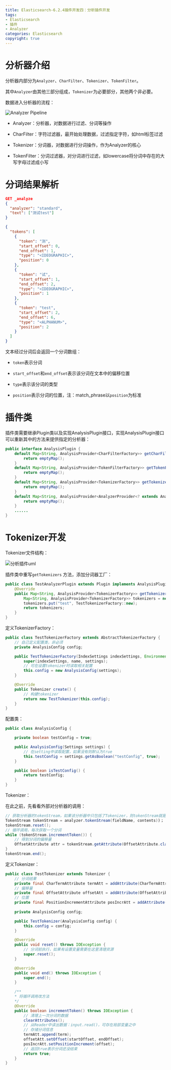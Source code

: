 ```yaml
---
title: Elasticsearch-6.2.4插件开发四：分析插件开发
tags: 
- Elasticsearch
- 插件
- Analyzer
categories: Elasticsearch
copyright: true
---
```


# 分析器介绍

分析器内部分为`Analyzer`、`CharFilter`、`Tokenizer`、`TokenFilter`。

<!-- more-->

其中`Analyzer`由其他三部分组成，`Tokenizer`为必要部分，其他两个非必要。

数据进入分析器的流程：

![Analyzer Pipeline](https://wziyang.github.io/images/插件/Signatures.svg)

- Analyzer：分析器，对数据进行过滤、分词等操作

- CharFilter：字符过滤器，最开始处理数据，过滤指定字符，如html标签过滤

- Tokenizer：分词器，对数据进行分词操作，作为Analyzer的核心

- TokenFilter：分词过滤器，对分词进行过滤，如lowercase将分词中存在的大写字母过滤成小写


# 分词结果解析

```json
GET _analyze
{
  "analyzer": "standard",
  "text": ["测试test"]
}
```

```json
{
  "tokens": [
    {
      "token": "测",
      "start_offset": 0,
      "end_offset": 1,
      "type": "<IDEOGRAPHIC>",
      "position": 0
    },
    {
      "token": "试",
      "start_offset": 1,
      "end_offset": 2,
      "type": "<IDEOGRAPHIC>",
      "position": 1
    },
    {
      "token": "test",
      "start_offset": 2,
      "end_offset": 6,
      "type": "<ALPHANUM>",
      "position": 2
    }
  ]
}
```

文本经过分词后会返回一个分词数组：

- `token`表示分词

- `start_offset`和`end_offset`表示该分词在文本中的偏移位置

- `type`表示该分词的类型

- `position`表示分词的位置，注：match_phrase以`position`为标准

# 插件类

插件类需要继承Plugin类以及实现AnalysisPlugin接口，实现AnalysisPlugin接口可以重新其中的方法来提供指定的分析器：

```java
public interface AnalysisPlugin {
    default Map<String, AnalysisProvider<CharFilterFactory>> getCharFilters() {
        return emptyMap();
    }
    default Map<String, AnalysisProvider<TokenFilterFactory>> getTokenFilters() {
        return emptyMap();
    }
    default Map<String, AnalysisProvider<TokenizerFactory>> getTokenizers() {
        return emptyMap();
    }
    default Map<String, AnalysisProvider<AnalyzerProvider<? extends Analyzer>>> getAnalyzers() {
        return emptyMap();
    }
    ......
}
```

# Tokenizer开发

Tokenizer文件结构：

![分析插件uml](https://wziyang.github.io/images/插件/分析插件uml.png)

插件类中重写`getTokenizers` 方法，添加分词器工厂：

```java
public class TestAnalyzerPlugin extends Plugin implements AnalysisPlugin {
    @Override
    public Map<String, AnalysisProvider<TokenizerFactory>> getTokenizers() {
        Map<String, AnalysisProvider<TokenizerFactory>> tokenizers = new HashMap<>();
        tokenizers.put("test", TestTokenizerFactory::new);
        return tokenizers;
    }
}

```

定义TokenizerFactory：

```java
public class TestTokenizerFactory extends AbstractTokenizerFactory {
    // 自己定义配置类，非必须
    private AnalysisConfig config;

    public TestTokenizerFactory(IndexSettings indexSettings, Environment env, String name, Settings settings) {
        super(indexSettings, name, settings);
        // 可在设置tokenizer时读取相关配置
        this.config = new AnalysisConfig(settings);
    }

    @Override
    public Tokenizer create() {
        // 构建tokenizer
        return new TestTokenizer(this.config);
    }
}
```

配置类：

```java
public class AnalysisConfig {

    private boolean testConfig = true;

    public AnalysisConfig(Settings settings) {
        // 在setting中读取配置，如果没有则默认为true
        this.testConfig = settings.getAsBoolean("testConfig", true);
    }

    public boolean isTestConfig() {
        return testConfig;
    }
}
```

Tokenizer：

在此之前，先看看外部对分析器的调用：

```java
// 获取分析器的tokenStream，如果该分析器中只包括了Tokenizer，则tokenStream就是该分析器的Tokenizer
TokenStream tokenStream = analyzer.tokenStream(fieldName, contents))；
tokenStream.reset();
// 循环调用，每次获取一个分词
while (tokenStream.incrementToken()) {
    // 得到分词的偏移量
    OffsetAttribute attr = tokenStream.getAttribute(OffsetAttribute.class);
}
tokenStream.end();
```

定义Tokenizer：

```java
public class TestTokenizer extends Tokenizer {
    // 分词结果
    private final CharTermAttribute termAtt = addAttribute(CharTermAttribute.class);
    // 偏移量
    private final OffsetAttribute offsetAtt = addAttribute(OffsetAttribute.class);
    // 位置
    private final PositionIncrementAttribute posIncrAtt = addAttribute(PositionIncrementAttribute.class);
    
    private AnalysisConfig config;

    public TestTokenizer(AnalysisConfig config) {
        this.config = config;
    }

    @Override
    public void reset() throws IOException {
        // 分词前执行，如果有设置变量需要在这里清理资源
        super.reset();
    }

    @Override
    public void end() throws IOException {
        super.end();
    }

    /**
    * 将循环调用改方法
    */
    @Override
    public boolean incrementToken() throws IOException {
        // 清理上一次分词的数据
        clearAttributes();
		// 从Reader中读出数据：input.read()，可存在局部变量之中
        // 存储分词信息
        termAtt.append(term);
        offsetAtt.setOffset(startOffset, endOffset);
        posIncrAtt.setPositionIncrement(offset);
        // 返回true表示分词还没结束
        return true;
    }
}

```

